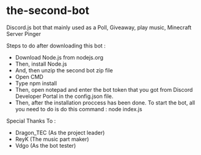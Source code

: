 # the-second-bot
Discord.js bot that mainly used as a Poll, Giveaway, play music, Minecraft Server Pinger

Steps to do after downloading this bot :
- Download Node.js from nodejs.org
- Then, install Node.js
- And, then unzip the second bot zip file
- Open CMD
- Type npm install
- Then, open notepad and enter the bot token that you got from Discord Developer Portal in the config.json file.
- Then, after the installation proccess has been done. To start the bot, all you need to do is do this command : node index.js

Special Thanks To :
- Dragon_TEC (As the project leader)
- ReyK (The music part maker)
- Vdgo (As the bot tester)
